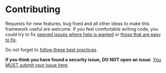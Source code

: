 # Contributing

Requests for new features, bug fixed and all other ideas to make this framework useful are welcome. If you feel comfortable writing code, you could try to fix [opened issues where help is wanted](https://github.com/web-token/jwt-framework/labels/help+wanted) or [those that are easy to fix](https://github.com/web-token/jwt-framework/labels/easy-pick).

Do not forget to [follow these best practices](https://github.com/web-token/jwt-framework/tree/master/.github/CONTRIBUTING.md).

**If you think you have found a security issue, DO NOT open an issue**. [You MUST submit your issue here](https://gitter.im/Spomky/).

